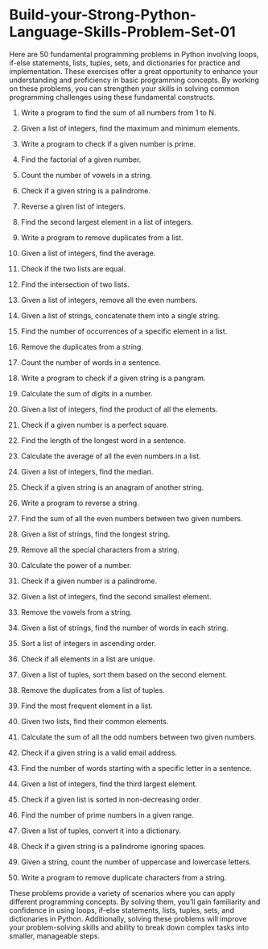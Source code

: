 # Build-your-Strong-Python-Language-Skills-Problem-Set-01

Here are 50 fundamental programming problems in Python involving loops, if-else statements, lists, tuples, sets, and dictionaries for practice and implementation. These exercises offer a great opportunity to enhance your understanding and proficiency in basic programming concepts. By working on these problems, you can strengthen your skills in solving common programming challenges using these fundamental constructs.

1. Write a program to find the sum of all numbers from 1 to N.

2. Given a list of integers, find the maximum and minimum elements.

3. Write a program to check if a given number is prime.

4. Find the factorial of a given number.

5. Count the number of vowels in a string.

6. Check if a given string is a palindrome.

7. Reverse a given list of integers.

8. Find the second largest element in a list of integers.

9. Write a program to remove duplicates from a list.

10. Given a list of integers, find the average.

11. Check if the two lists are equal.

12. Find the intersection of two lists.

13. Given a list of integers, remove all the even numbers.

14. Given a list of strings, concatenate them into a single string.

15. Find the number of occurrences of a specific element in a list.

16. Remove the duplicates from a string.

17. Count the number of words in a sentence.

18. Write a program to check if a given string is a pangram.

19. Calculate the sum of digits in a number.

20. Given a list of integers, find the product of all the elements.

21. Check if a given number is a perfect square.

22. Find the length of the longest word in a sentence.

23. Calculate the average of all the even numbers in a list.

24. Given a list of integers, find the median.

25. Check if a given string is an anagram of another string.

26. Write a program to reverse a string.

27. Find the sum of all the even numbers between two given numbers.

28. Given a list of strings, find the longest string.

29. Remove all the special characters from a string.

30. Calculate the power of a number.

31. Check if a given number is a palindrome.

32. Given a list of integers, find the second smallest element.

33. Remove the vowels from a string.

34. Given a list of strings, find the number of words in each string.

35. Sort a list of integers in ascending order.

36. Check if all elements in a list are unique.

37. Given a list of tuples, sort them based on the second element.

38. Remove the duplicates from a list of tuples.

39. Find the most frequent element in a list.

40. Given two lists, find their common elements.

41. Calculate the sum of all the odd numbers between two given numbers.

42. Check if a given string is a valid email address.

43. Find the number of words starting with a specific letter in a sentence.

44. Given a list of integers, find the third largest element.

45. Check if a given list is sorted in non-decreasing order.

46. Find the number of prime numbers in a given range.

47. Given a list of tuples, convert it into a dictionary.

48. Check if a given string is a palindrome ignoring spaces.

49. Given a string, count the number of uppercase and lowercase letters.

50. Write a program to remove duplicate characters from a string.

These problems provide a variety of scenarios where you can apply different programming concepts. By solving them, you’ll gain familiarity and confidence in using loops, if-else statements, lists, tuples, sets, and dictionaries in Python. Additionally, solving these problems will improve your problem-solving skills and ability to break down complex tasks into smaller, manageable steps. 
